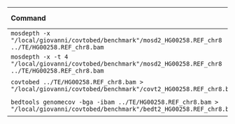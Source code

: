 | Command | Mean [s] | Min [s] | Max [s] | Relative |
|:---|---:|---:|---:|---:|
| `mosdepth -x "/local/giovanni/covtobed/benchmark"/mosd2_HG00258.REF_chr8 ../TE/HG00258.REF_chr8.bam` | 17.817 ± 0.273 | 17.434 | 18.138 | 1.29 ± 0.04 |
| `mosdepth -x -t 4 "/local/giovanni/covtobed/benchmark"/mosd2_HG00258.REF_chr8 ../TE/HG00258.REF_chr8.bam` | 13.808 ± 0.391 | 13.196 | 14.238 | 1.00 |
| `covtobed ../TE/HG00258.REF_chr8.bam > "/local/giovanni/covtobed/benchmark"/covt2_HG00258.REF_chr8.bed` | 62.683 ± 2.771 | 57.827 | 65.977 | 4.54 ± 0.24 |
| `bedtools genomecov -bga -ibam ../TE/HG00258.REF_chr8.bam > "/local/giovanni/covtobed/benchmark"/bedt2_HG00258.REF_chr8.bed` | 124.332 ± 2.761 | 122.286 | 129.520 | 9.00 ± 0.32 |
